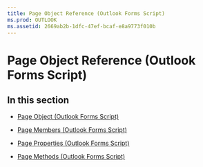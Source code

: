 ```yaml
---
title: Page Object Reference (Outlook Forms Script)
ms.prod: OUTLOOK
ms.assetid: 2669ab2b-1dfc-47ef-bcaf-e8a9773f010b
---
```



# Page Object Reference (Outlook Forms Script)

## In this section


-  [Page Object (Outlook Forms Script)](page-object-outlook-forms-script.md)
    
-  [Page Members (Outlook Forms Script)](page-members-outlook-forms-script.md)
    
-  [Page Properties (Outlook Forms Script)](page-properties-outlook-forms-script.md)
    
-  [Page Methods (Outlook Forms Script)](page-methods-outlook-forms-script.md)
    

